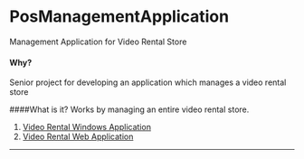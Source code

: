 # PosManagementApplication
Management Application for Video Rental Store

#### Why?
Senior project for developing an application which manages a video rental store

####What is it?
Works by managing an entire video rental store.

1. [Video Rental Windows Application](https://github.com/deniscekic786/PosManagementApplication/tree/master/VideoManagementWindowsApp/Project4/Project4/Final/Final)
2. [Video Rental Web Application](https://github.com/deniscekic786/PosManagementApplication/tree/master/VideoManagementWebApp/Project5/Project5/Project5)

---

